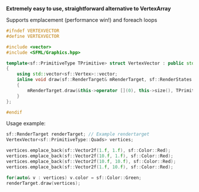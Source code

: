 **Extremely easy to use, straightforward alternative to VertexArray**

Supports emplacement (performance win!) and foreach loops

```cpp
#ifndef VERTEXVECTOR
#define VERTEXVECTOR

#include <vector>
#include <SFML/Graphics.hpp>

template<sf::PrimitiveType TPrimitive> struct VertexVector : public std::vector<sf::Vertex>, public sf::Drawable
{
    using std::vector<sf::Vertex>::vector;
    inline void draw(sf::RenderTarget& mRenderTarget, sf::RenderStates mRenderStates) const
    {
        mRenderTarget.draw(&this->operator [](0), this->size(), TPrimitive, mRenderStates);
    }
};

#endif
```

Usage example:

```cpp
sf::RenderTarget renderTarget; // Example rendertarget
VertexVector<sf::PrimitiveType::Quads> vertices;

vertices.emplace_back(sf::Vector2f(1.f, 1.f), sf::Color::Red);
vertices.emplace_back(sf::Vector2f(10.f, 1.f), sf::Color::Red);
vertices.emplace_back(sf::Vector2f(10.f, 10.f), sf::Color::Red);
vertices.emplace_back(sf::Vector2f(1.f, 10.f), sf::Color::Red);

for(auto& v : vertices) v.color = sf::Color::Green;
renderTarget.draw(vertices);
```